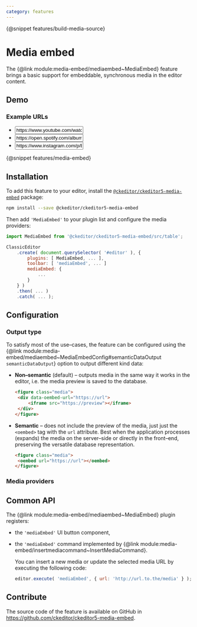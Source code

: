 ```yaml
---
category: features
---
```


{@snippet features/build-media-source}

# Media embed

The {@link module:media-embed/mediaembed~MediaEmbed} feature brings a basic support for embeddable, synchronous media in the editor content.

## Demo

### Example URLs

* <input class="example-input" type="text" value="https://www.youtube.com/watch?v=H08tGjXNHO4">
* <input class="example-input" type="text" value="https://open.spotify.com/album/2IXlgvecaDqOeF3viUZnPI?si=ogVw7KlcQAGZKK4Jz9QzvA">
* <input class="example-input" type="text" value="https://www.instagram.com/p/BmMZgokAGGQ/?taken-by=nasa">

{@snippet features/media-embed}

## Installation

To add this feature to your editor, install the [`@ckeditor/ckeditor5-media-embed`](https://www.npmjs.com/package/@ckeditor/ckeditor5-media-embed) package:

```bash
npm install --save @ckeditor/ckeditor5-media-embed
```

Then add `'MediaEmbed'` to your plugin list and configure the media providers:

```js
import MediaEmbed from '@ckeditor/ckeditor5-media-embed/src/table';

ClassicEditor
	.create( document.querySelector( '#editor' ), {
		plugins: [ MediaEmbed, ... ],
		toolbar: [ 'mediaEmbed', ... ]
		mediaEmbed: {
			...
		}
	} )
	.then( ... )
	.catch( ... );
```

## Configuration

### Output type

To satisfy most of the use–cases, the feature can be configured using the {@link module:media-embed/mediaembed~MediaEmbedConfig#semanticDataOutput `semanticDataOutput`} option to output different kind data:

* **Non–semantic** (default) – outputs media in the same way it works in the editor, i.e. the media preview is saved to the database.

   ```html
   <figure class="media">
   	<div data-oembed-url="https://url">
   		<iframe src="https://preview"></iframe>
   	</div>
   </figure>
   ```

* **Semantic** – does not include the preview of the media, just just the `<oembed>` tag with the `url` attribute. Best when the application processes (expands) the media on the server–side or directly in the front–end, preserving the versatile database representation.

   ```html
   <figure class="media">
   	<oembed url="https://url"></oembed>
   </figure>
   ```

### Media providers

## Common API

The {@link module:media-embed/mediaembed~MediaEmbed} plugin registers:
* the `'mediaEmbed'` UI button component,
* the `'mediaEmbed'` command implemented by {@link module:media-embed/insertmediacommand~InsertMediaCommand}.

	You can insert a new media or update the selected media URL by executing the following code:

	```js
	editor.execute( 'mediaEmbed', { url: 'http://url.to.the/media' } );
	```

## Contribute

The source code of the feature is available on GitHub in https://github.com/ckeditor/ckeditor5-media-embed.
